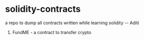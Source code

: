 # solidity-contracts

a repo to dump all contracts written while learning solidity
-- Aditi


1. FundME - a contract to transfer crypto
